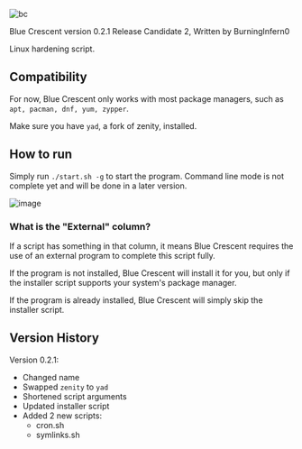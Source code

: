 ![bc](https://user-images.githubusercontent.com/74492478/187731754-384da0ec-b559-4691-a2fd-35c6e4ee6bc8.png)

Blue Crescent version 0.2.1 Release Candidate 2, Written by BurningInfern0

Linux hardening script.

## Compatibility
For now, Blue Crescent only works with most package managers, such as `apt, pacman, dnf, yum, zypper`.

Make sure you have `yad`, a fork of zenity, installed.

## How to run
Simply run `./start.sh -g` to start the program. Command line mode is not complete yet and will be done in a later version.

![image](https://user-images.githubusercontent.com/74492478/194176122-5258f385-306f-4357-a449-48138fcf6326.png)

### What is the "External" column?
If a script has something in that column, it means Blue Crescent requires the use of an external program to complete this script fully.

If the program is not installed, Blue Crescent will install it for you, but only if the installer script supports your system's package manager.

If the program is already installed, Blue Crescent will simply skip the installer script.

## Version History
Version 0.2.1:
- Changed name
- Swapped `zenity` to `yad`
- Shortened script arguments
- Updated installer script
- Added 2 new scripts:
  - cron.sh
  - symlinks.sh
